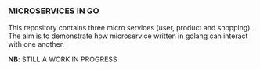 ### MICROSERVICES IN GO

This repository contains three micro services (user, product and shopping). 
The aim is to demonstrate how microservice written in golang can interact with one another. 

__NB__: STILL A WORK IN PROGRESS